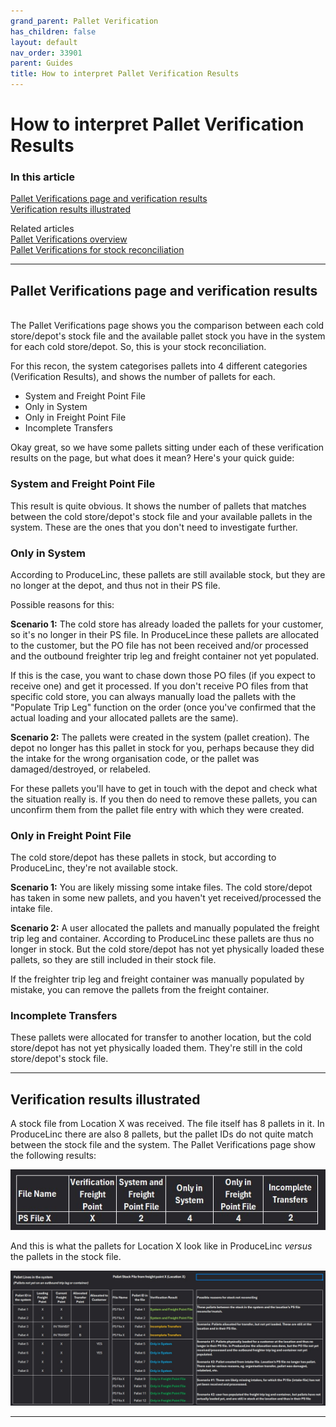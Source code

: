 ```yaml
---
grand_parent: Pallet Verification
has_children: false
layout: default
nav_order: 33901
parent: Guides
title: How to interpret Pallet Verification Results
---
```


# How to interpret Pallet Verification Results

### In this article

[Pallet Verifications page and verification results](#pallet-verifications-page-and-verification-results)  
[Verification results illustrated](#verification-results-illustrated)  

Related articles
<br/>
[Pallet Verifications overview](/articles/Stock%20and%20Logistics/Pallet%20Verification/Pallet%20Verifications%20overview)  
[Pallet Verifications for stock reconciliation](/articles/Stock%20and%20Logistics/Pallet%20Verification/Pallet%20Verifications%20for%20stock%20reconciliation)  

---
## Pallet Verifications page and verification results
<br/>
The Pallet Verifications page shows you the comparison between each cold store/depot's stock file and the available pallet stock you have in the system for each cold store/depot.
So, this is your stock reconciliation.

For this recon, the system categorises pallets into 4 different categories (Verification Results), and shows the number of pallets for each.
- System and Freight Point File
- Only in System
- Only in Freight Point File
- Incomplete Transfers

Okay great, so we have some pallets sitting under each of these verification results on the page, but what does it mean? Here's your quick guide:

### System and Freight Point File
This result is quite obvious. It shows the number of pallets that matches between the cold store/depot's stock file and your available pallets in the system. 
These are the ones that you don't need to investigate further.

### Only in System
According to ProduceLinc, these pallets are still available stock, but they are no longer at the depot, and thus not in their PS file.

Possible reasons for this:

**Scenario 1:** The cold store has already loaded the pallets for your customer, so it's no longer in their PS file. In ProduceLince these pallets are allocated to the customer, but the PO file has not been received and/or processed and the outbound freighter trip leg and freight container not yet populated. 

If this is the case, you want to chase down those PO files (if you expect to receive one) and get it processed. If you don't receive PO files from that specific cold store, you can always manually load the pallets with the "Populate Trip Leg" function on the order (once you've confirmed that the actual loading and your allocated pallets are the same).

**Scenario 2:** The pallets were created in the system (pallet creation). The depot no longer has this pallet in stock for you, perhaps because they did the intake for the wrong organisation code, or the pallet was damaged/destroyed, or relabeled. 

For these pallets you'll have to get in touch with the depot and check what the situation really is. If you then do need to remove these pallets, you can unconfirm them from the pallet file entry with which they were created.

### Only in Freight Point File

The cold store/depot has these pallets in stock, but according to ProduceLinc, they're not available stock.

**Scenario 1:** You are likely missing some intake files. The cold store/depot has taken in some new pallets, and you haven't yet received/processed the intake file.

**Scenario 2:** A user allocated the pallets and manually populated the freight trip leg and container. According to ProduceLinc these pallets are thus no longer in stock. But the cold store/depot has not yet physically loaded these pallets, so they are still included in their stock file.

If the freighter trip leg and freight container was manually populated by mistake, you can remove the pallets from the freight container.

### Incomplete Transfers

These pallets were allocated for transfer to another location, but the cold store/depot has not yet physically loaded them. They're still in the cold store/depot's stock file.

---
## Verification results illustrated

A stock file from Location X was received. The file itself has 8 pallets in it. In ProduceLinc there are also 8 pallets, but the pallet IDs do not quite match between the stock file and the system.
The Pallet Verifications page show the following results:

![](/media/Verification%20Results.jpeg)

And this is what the pallets for Location X look like in ProduceLinc _versus_ the pallets in the stock file.

![](/media/Verification%20Results%20illustrated.jpeg)

---